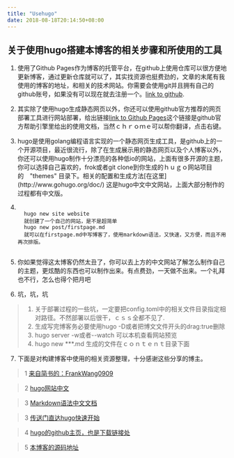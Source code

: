 ```yaml
---
title: "Usehugo"
date: 2018-08-18T20:14:50+08:00
---
```


## 关于使用hugo搭建本博客的相关步骤和所使用的工具

1. 使用了Github Pages作为博客的托管平台，在github上使用仓库可以很方便地更新博客，通过更新仓库就可以了，其实找资源也挺费劲的，文章的末尾有我使用的博客的地址，和相关的技术网站。你需要会使用git并且拥有自己的github账号，如果没有可以现在就去注册一个。[link to github](https://github.com/).


2. 其实除了使用hugo生成静态网页以外，你还可以使用github官方推荐的网页部署工具进行网站部署，给出链接[link to Github Pages](https://help.github.com/articles/what-is-github-pages/)这个链接是github官方帮助引擎里给出的使用文档，当然ｃｈｒｏｍｅ可以帮你翻译，点击右键。


3. <p>hugo是使用golang编程语言实现的一个静态网页生成工具，是github上的一个开源项目，最近很流行，除了在生成展示用的静态网页以及个人博客以外，你还可以使用hugo制作十分漂亮的各种低io的网站，上面有很多开源的主题，你可以选择自己喜欢的，frok或者git clone到你生成的ｈｕｇｏ网站项目的　"themes" 目录下。相关的配置和生成方法[在这里](http://www.gohugo.org/doc/) 这是hugo中文中文网站，上面大部分制作的过程都有中文版。</p>

4.  <pre><code>
      hugo new site website
      就创建了一个自己的网站，是不是超简单
      hugo new post/firstpage.md
      就可以在firstpage.md中写博客了，使用markdown语法，又快速，又方便，而且不用再次排版。
      </code></pre>


5. 你如果觉得这太博客仍然太丑了，你可以去上方的中文网站了解怎么制作自己的主题，更炫酷的东西也可以制作出来。有点费劲，一天做不出来。一个礼拜也不行，怎么也得个把月吧

6. 坑，坑，坑
>1. 关于部署过程的一些坑，一定要把config.toml中的相关文件目录指定相对路径。不然部署以后很干，ｃｓｓ全都不见了.
>2. 生成写完博客务必要使用hugo -D或者把博文文件开头的drag:true删除
>3. hugo server  -w或者--watch 可以本机查看网站预览
>4. hugo new \*\*\*.md  生成的文件在ｃｏｎｔｅｎｔ目录下面

7. 下面是对构建博客中使用的相关资源整理，十分感谢这些分享的博主。

>1  [来自简书的：FrankWang0909](https://www.jianshu.com/p/7426c16880f6)

>2  [hugo网站中文](http://www.gohugo.org/doc/)

>3  [Markdown语法中文文档](https://www.appinn.com/markdown/)

>3  [传送门直达hugo快速开始](https://gohugo.io/getting-started/quick-start/)

>4 [hugo的github主页，也是下载链接处](https://github.com/gohugoio/hugo/releases)

>5 [本博客的源码地址](https://github.com/dhzzy88/dhzzy88.github.io)
